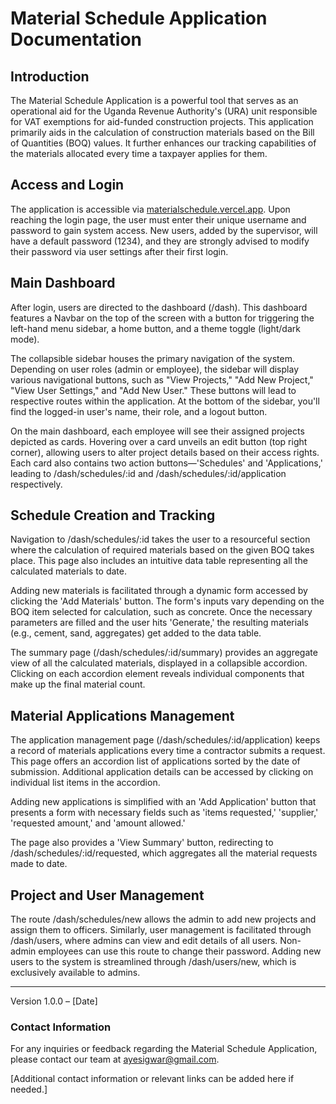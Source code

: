 # Material Schedule Application Documentation

## Introduction

The Material Schedule Application is a powerful tool that serves as an operational aid for the Uganda Revenue Authority's (URA) unit responsible for VAT exemptions for aid-funded construction projects. This application primarily aids in the calculation of construction materials based on the Bill of Quantities (BOQ) values. It further enhances our tracking capabilities of the materials allocated every time a taxpayer applies for them.

## Access and Login

The application is accessible via [materialschedule.vercel.app](https://materialschedule.vercel.app). Upon reaching the login page, the user must enter their unique username and password to gain system access. New users, added by the supervisor, will have a default password (1234), and they are strongly advised to modify their password via user settings after their first login.

## Main Dashboard

After login, users are directed to the dashboard (/dash). This dashboard features a Navbar on the top of the screen with a button for triggering the left-hand menu sidebar, a home button, and a theme toggle (light/dark mode).

The collapsible sidebar houses the primary navigation of the system. Depending on user roles (admin or employee), the sidebar will display various navigational buttons, such as "View Projects," "Add New Project," "View User Settings," and "Add New User." These buttons will lead to respective routes within the application. At the bottom of the sidebar, you'll find the logged-in user's name, their role, and a logout button.

On the main dashboard, each employee will see their assigned projects depicted as cards. Hovering over a card unveils an edit button (top right corner), allowing users to alter project details based on their access rights. Each card also contains two action buttons—'Schedules' and 'Applications,' leading to /dash/schedules/:id and /dash/schedules/:id/application respectively.

## Schedule Creation and Tracking

Navigation to /dash/schedules/:id takes the user to a resourceful section where the calculation of required materials based on the given BOQ takes place. This page also includes an intuitive data table representing all the calculated materials to date.

Adding new materials is facilitated through a dynamic form accessed by clicking the 'Add Materials' button. The form's inputs vary depending on the BOQ item selected for calculation, such as concrete. Once the necessary parameters are filled and the user hits 'Generate,' the resulting materials (e.g., cement, sand, aggregates) get added to the data table.

The summary page (/dash/schedules/:id/summary) provides an aggregate view of all the calculated materials, displayed in a collapsible accordion. Clicking on each accordion element reveals individual components that make up the final material count.

## Material Applications Management

The application management page (/dash/schedules/:id/application) keeps a record of materials applications every time a contractor submits a request. This page offers an accordion list of applications sorted by the date of submission. Additional application details can be accessed by clicking on individual list items in the accordion.

Adding new applications is simplified with an 'Add Application' button that presents a form with necessary fields such as 'items requested,' 'supplier,' 'requested amount,' and 'amount allowed.'

The page also provides a 'View Summary' button, redirecting to /dash/schedules/:id/requested, which aggregates all the material requests made to date.

## Project and User Management

The route /dash/schedules/new allows the admin to add new projects and assign them to officers. Similarly, user management is facilitated through /dash/users, where admins can view and edit details of all users. Non-admin employees can use this route to change their password. Adding new users to the system is streamlined through /dash/users/new, which is exclusively available to admins.

---

Version 1.0.0 – [Date]

### Contact Information

For any inquiries or feedback regarding the Material Schedule Application, please contact our team at ayesigwar@gmail.com.

[Additional contact information or relevant links can be added here if needed.]

